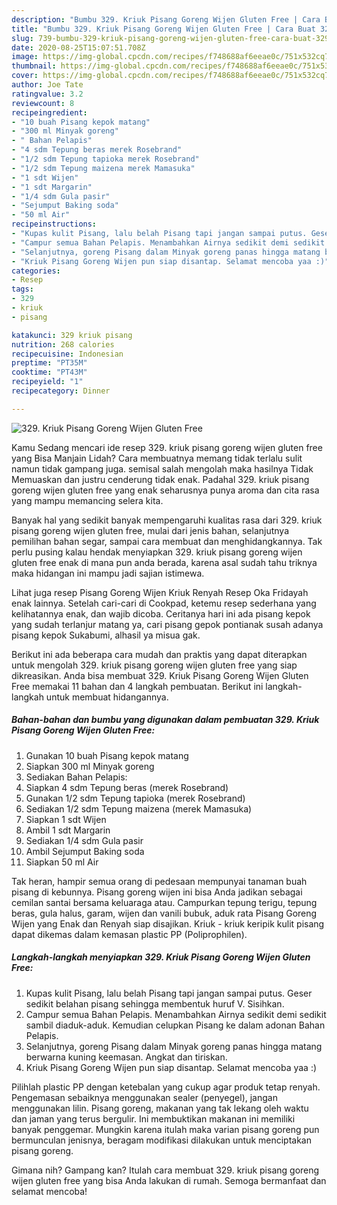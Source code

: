```yaml
---
description: "Bumbu 329. Kriuk Pisang Goreng Wijen Gluten Free | Cara Buat 329. Kriuk Pisang Goreng Wijen Gluten Free Yang Enak Banget"
title: "Bumbu 329. Kriuk Pisang Goreng Wijen Gluten Free | Cara Buat 329. Kriuk Pisang Goreng Wijen Gluten Free Yang Enak Banget"
slug: 739-bumbu-329-kriuk-pisang-goreng-wijen-gluten-free-cara-buat-329-kriuk-pisang-goreng-wijen-gluten-free-yang-enak-banget
date: 2020-08-25T15:07:51.708Z
image: https://img-global.cpcdn.com/recipes/f748688af6eeae0c/751x532cq70/329-kriuk-pisang-goreng-wijen-gluten-free-foto-resep-utama.jpg
thumbnail: https://img-global.cpcdn.com/recipes/f748688af6eeae0c/751x532cq70/329-kriuk-pisang-goreng-wijen-gluten-free-foto-resep-utama.jpg
cover: https://img-global.cpcdn.com/recipes/f748688af6eeae0c/751x532cq70/329-kriuk-pisang-goreng-wijen-gluten-free-foto-resep-utama.jpg
author: Joe Tate
ratingvalue: 3.2
reviewcount: 8
recipeingredient:
- "10 buah Pisang kepok matang"
- "300 ml Minyak goreng"
- " Bahan Pelapis"
- "4 sdm Tepung beras merek Rosebrand"
- "1/2 sdm Tepung tapioka merek Rosebrand"
- "1/2 sdm Tepung maizena merek Mamasuka"
- "1 sdt Wijen"
- "1 sdt Margarin"
- "1/4 sdm Gula pasir"
- "Sejumput Baking soda"
- "50 ml Air"
recipeinstructions:
- "Kupas kulit Pisang, lalu belah Pisang tapi jangan sampai putus. Geser sedikit belahan pisang sehingga membentuk huruf V. Sisihkan."
- "Campur semua Bahan Pelapis. Menambahkan Airnya sedikit demi sedikit sambil diaduk-aduk. Kemudian celupkan Pisang ke dalam adonan Bahan Pelapis."
- "Selanjutnya, goreng Pisang dalam Minyak goreng panas hingga matang berwarna kuning keemasan. Angkat dan tiriskan."
- "Kriuk Pisang Goreng Wijen pun siap disantap. Selamat mencoba yaa :)"
categories:
- Resep
tags:
- 329
- kriuk
- pisang

katakunci: 329 kriuk pisang 
nutrition: 268 calories
recipecuisine: Indonesian
preptime: "PT35M"
cooktime: "PT43M"
recipeyield: "1"
recipecategory: Dinner

---
```



![329. Kriuk Pisang Goreng Wijen Gluten Free](https://img-global.cpcdn.com/recipes/f748688af6eeae0c/751x532cq70/329-kriuk-pisang-goreng-wijen-gluten-free-foto-resep-utama.jpg)

Kamu Sedang mencari ide resep 329. kriuk pisang goreng wijen gluten free yang Bisa Manjain Lidah? Cara membuatnya memang tidak terlalu sulit namun tidak gampang juga. semisal salah mengolah maka hasilnya Tidak Memuaskan dan justru cenderung tidak enak. Padahal 329. kriuk pisang goreng wijen gluten free yang enak seharusnya punya aroma dan cita rasa yang mampu memancing selera kita.

Banyak hal yang sedikit banyak mempengaruhi kualitas rasa dari 329. kriuk pisang goreng wijen gluten free, mulai dari jenis bahan, selanjutnya pemilihan bahan segar, sampai cara membuat dan menghidangkannya. Tak perlu pusing kalau hendak menyiapkan 329. kriuk pisang goreng wijen gluten free enak di mana pun anda berada, karena asal sudah tahu triknya maka hidangan ini mampu jadi sajian istimewa.

Lihat juga resep Pisang Goreng Wijen Kriuk Renyah Resep Oka Fridayah enak lainnya. Setelah cari-cari di Cookpad, ketemu resep sederhana yang kelihatannya enak, dan wajib dicoba. Ceritanya hari ini ada pisang kepok yang sudah terlanjur matang ya, cari pisang gepok pontianak susah adanya pisang kepok Sukabumi, alhasil ya misua gak.


Berikut ini ada beberapa cara mudah dan praktis yang dapat diterapkan untuk mengolah 329. kriuk pisang goreng wijen gluten free yang siap dikreasikan. Anda bisa membuat 329. Kriuk Pisang Goreng Wijen Gluten Free memakai 11 bahan dan 4 langkah pembuatan. Berikut ini langkah-langkah untuk membuat hidangannya.

<!--inarticleads1-->

##### Bahan-bahan dan bumbu yang digunakan dalam pembuatan 329. Kriuk Pisang Goreng Wijen Gluten Free:

1. Gunakan 10 buah Pisang kepok matang
1. Siapkan 300 ml Minyak goreng
1. Sediakan  Bahan Pelapis:
1. Siapkan 4 sdm Tepung beras (merek Rosebrand)
1. Gunakan 1/2 sdm Tepung tapioka (merek Rosebrand)
1. Sediakan 1/2 sdm Tepung maizena (merek Mamasuka)
1. Siapkan 1 sdt Wijen
1. Ambil 1 sdt Margarin
1. Sediakan 1/4 sdm Gula pasir
1. Ambil Sejumput Baking soda
1. Siapkan 50 ml Air


Tak heran, hampir semua orang di pedesaan mempunyai tanaman buah pisang di kebunnya. Pisang goreng wijen ini bisa Anda jadikan sebagai cemilan santai bersama keluaraga atau. Campurkan tepung terigu, tepung beras, gula halus, garam, wijen dan vanili bubuk, aduk rata Pisang Goreng Wijen yang Enak dan Renyah siap disajikan. Kriuk - kriuk keripik kulit pisang dapat dikemas dalam kemasan plastic PP (Poliprophilen). 

<!--inarticleads2-->

##### Langkah-langkah menyiapkan 329. Kriuk Pisang Goreng Wijen Gluten Free:

1. Kupas kulit Pisang, lalu belah Pisang tapi jangan sampai putus. Geser sedikit belahan pisang sehingga membentuk huruf V. Sisihkan.
1. Campur semua Bahan Pelapis. Menambahkan Airnya sedikit demi sedikit sambil diaduk-aduk. Kemudian celupkan Pisang ke dalam adonan Bahan Pelapis.
1. Selanjutnya, goreng Pisang dalam Minyak goreng panas hingga matang berwarna kuning keemasan. Angkat dan tiriskan.
1. Kriuk Pisang Goreng Wijen pun siap disantap. Selamat mencoba yaa :)


Pilihlah plastic PP dengan ketebalan yang cukup agar produk tetap renyah. Pengemasan sebaiknya menggunakan sealer (penyegel), jangan menggunakan lilin. Pisang goreng, makanan yang tak lekang oleh waktu dan jaman yang terus bergulir. Ini membuktikan makanan ini memiliki banyak penggemar. Mungkin karena itulah maka varian pisang goreng pun bermunculan jenisnya, beragam modifikasi dilakukan untuk menciptakan pisang goreng. 

Gimana nih? Gampang kan? Itulah cara membuat 329. kriuk pisang goreng wijen gluten free yang bisa Anda lakukan di rumah. Semoga bermanfaat dan selamat mencoba!
